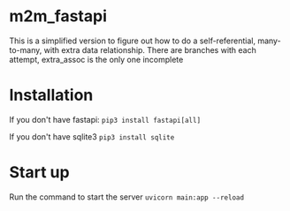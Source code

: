 # m2m_fastapi

This is a simplified version to figure out how to do a self-referential, many-to-many, with extra data relationship.
There are branches with each attempt, extra_assoc is the only one incomplete

# Installation

If you don't have fastapi:
`pip3 install fastapi[all]`

If you don't have sqlite3
`pip3 install sqlite`

# Start up

Run the command to start the server
`uvicorn main:app --reload`
